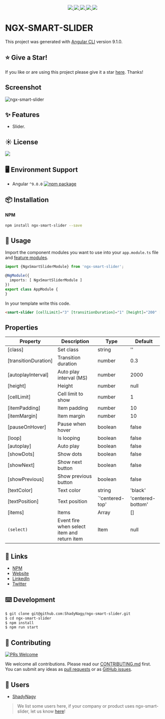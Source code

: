 <p align="center">
    <a href="https://www.npmjs.com/package/ngx-smart-slider" alt="npm" target="_blank">
        <img src="https://img.shields.io/npm/v/ngx-smart-slider" />
    </a>
    <a href="https://www.npmjs.com/package/ngx-smart-slider" alt="npm" target="_blank">
        <img src="https://img.shields.io/npm/dt/ngx-smart-slider" />
    </a>
    <a href="https://github.com/ShadyNagy/ngx-smart-slider/actions?query=workflow%3Anpm-publish" alt="Workflows">
        <img src="https://github.com/shadynagy/ngx-smart-slider/workflows/npm-publish/badge.svg" />
    </a>
    <a href="https://github.com/ShadyNagy/ngx-smart-slider/blob/master/LICENSE" alt="license">
        <img src="https://img.shields.io/badge/License-MIT-blue.svg" />
    </a>
    <a href="https://www.paypal.me/shadynagy" alt="paypal">
        <img src="https://img.shields.io/badge/PayPal-tip%20me-green.svg?logo=paypal" />
    </a>
</p>

# NGX-SMART-SLIDER

This project was generated with [Angular CLI](https://github.com/angular/angular-cli) version 9.1.0.

## :star: Give a Star!
If you like or are using this project please give it a star [here](https://github.com/ShadyNagy/ngx-smart-slider). Thanks!

## Screenshot 

![ngx-smart-slider](https://user-images.githubusercontent.com/6225593/92482762-44f78400-f1e8-11ea-83a5-e3b3992879fa.gif)

## ✨ Features

- Slider.

## ☀️ License

<a href="https://github.com/ShadyNagy/ngx-smart-slider/blob/master/LICENSE" alt="license">
    <img src="https://img.shields.io/badge/License-MIT-blue.svg" />
</a>

## 🖥 Environment Support

* Angular `^9.0.0` [![npm package](https://img.shields.io/npm/v/ngx-smart-slider?style=flat-square)](https://www.npmjs.com/package/ngx-smart-slider)

## 📦 Installation

#### NPM

```bash
npm install ngx-smart-slider --save
```

## 🔨 Usage

Import the component modules you want to use into your `app.module.ts` file and [feature modules](https://angular.io/guide/feature-modules).

```ts
import {NgxSmartSliderModule} from 'ngx-smart-slider';

@NgModule({
  imports: [ NgxSmartSliderModule ]
})
export class AppModule {
}
```

In your template write this code.
```html
<smart-slider [cellLimit]="3" [transitionDuration]="1" [height]="200" [items]="items" [showPrevious]="isShowPrevious" [showNext]="isShowNext"></smart-slider>
```

## Properties

| Property | Description | Type | Default |
| --- | --- | --- | --- |
| [class] | Set class | string | '' |
| [transitionDuration] | Transition duration | number | 0.3 |
| [autoplayInterval] | Auto play interval (MS) | number | 2000 |
| [height] | Height | number | null |
| [cellLimit] | Cell limit to show | number | 1 |
| [itemPadding] | Item padding | number | 10 |
| [itemMargin] | Item margin | number | 10 |
| [pauseOnHover] | Pause when hover | boolean | false |
| [loop] | Is looping | boolean | false |
| [autoplay] | Auto play | boolean | false |
| [showDots] | Show dots | boolean | false |
| [showNext] | Show next button | boolean | false |
| [showPrevious] | Show previous button | boolean | false |
| [textColor] | Text color | string | 'black' |
| [textPosition] | Text position | `'centered-top' | 'centered-bottom' | 'centered' | 'bottom-right ' | 'top-right' | 'top-left' | 'bottom-left'` | 'centered' |
| [items] | Items | Array<Item> | [] |
| `(select)` | Event fire when select item and return item | Item | null |

## 🔗 Links

* [NPM](https://www.npmjs.com/package/ngx-smart-slider)
* [Website](http://www.shadynagy.com)
* [LinkedIn](https://www.linkedin.com/in/shadynagy)
* [Twitter](https://twitter.com/ShadyNagy_)

## ⌨️ Development

```bash
$ git clone git@github.com:ShadyNagy/ngx-smart-slider.git
$ cd ngx-smart-slider
$ npm install
$ npm run start
```

## 🤝 Contributing

[![PRs Welcome](https://img.shields.io/badge/PRs-welcome-brightgreen.svg?style=flat-square)](https://github.com/shadynagy/ngx-smart-slider/pulls)

We welcome all contributions. Please read our [CONTRIBUTING.md](https://github.com/shadynagy/ngx-smart-slider/blob/master/CONTRIBUTING.md) first. You can submit any ideas as [pull requests](https://github.com/shadynagy/ngx-smart-slider/pulls) or as [GitHub issues](https://github.com/shadynagy/ngx-smart-slider/issues).

## 🎉 Users

- [ShadyNagy](http://www.shadynagy.com/)

> We list some users here, if your company or product uses ngx-smart-slider, let us know [here](https://github.com/shadynagy/ngx-smart-slider/issues/1)!
